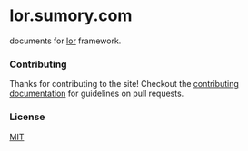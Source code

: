 # lor.sumory.com

documents for [lor](https://github.com/sumory/lor) framework.

### Contributing

Thanks for contributing to the site! Checkout the [contributing documentation](CONTRIBUTING.md) for guidelines on pull requests.

### License

[MIT](license.md)
